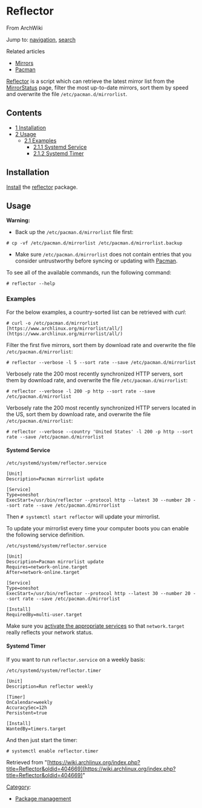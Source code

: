 # Reflector

From ArchWiki

Jump to: [navigation](#column-one), [search](#searchInput)

Related articles

*   [Mirrors](/index.php/Mirrors "Mirrors")
*   [Pacman](/index.php/Pacman "Pacman")

[Reflector](http://xyne.archlinux.ca/projects/reflector/) is a script which can retrieve the latest mirror list from the [MirrorStatus](https://www.archlinux.org/mirrors/status/) page, filter the most up-to-date mirrors, sort them by speed and overwrite the file `/etc/pacman.d/mirrorlist`.

## Contents

*   [1 Installation](#Installation)
*   [2 Usage](#Usage)
    *   [2.1 Examples](#Examples)
        *   [2.1.1 Systemd Service](#Systemd_Service)
        *   [2.1.2 Systemd Timer](#Systemd_Timer)

## Installation

[Install](/index.php/Install "Install") the [reflector](https://www.archlinux.org/packages/?name=reflector) package.

## Usage

**Warning:**

*   Back up the `/etc/pacman.d/mirrorlist` file first:

 `# cp -vf /etc/pacman.d/mirrorlist /etc/pacman.d/mirrorlist.backup` 

*   Make sure `/etc/pacman.d/mirrorlist` does not contain entries that you consider untrustworthy before syncing or updating with [Pacman](/index.php/Pacman "Pacman").

To see all of the available commands, run the following command:

```
# reflector --help

```

### Examples

For the below examples, a country-sorted list can be retrieved with _curl_:

```
# curl -o /etc/pacman.d/mirrorlist [https://www.archlinux.org/mirrorlist/all/](https://www.archlinux.org/mirrorlist/all/)

```

Filter the first five mirrors, sort them by download rate and overwrite the file `/etc/pacman.d/mirrorlist`:

```
# reflector --verbose -l 5 --sort rate --save /etc/pacman.d/mirrorlist

```

Verbosely rate the 200 most recently synchronized HTTP servers, sort them by download rate, and overwrite the file `/etc/pacman.d/mirrorlist`:

```
# reflector --verbose -l 200 -p http --sort rate --save /etc/pacman.d/mirrorlist

```

Verbosely rate the 200 most recently synchronized HTTP servers located in the US, sort them by download rate, and overwrite the file `/etc/pacman.d/mirrorlist`:

```
# reflector --verbose --country 'United States' -l 200 -p http --sort rate --save /etc/pacman.d/mirrorlist

```

#### Systemd Service

 `/etc/systemd/system/reflector.service` 

```
[Unit]
Description=Pacman mirrorlist update

[Service]
Type=oneshot
ExecStart=/usr/bin/reflector --protocol http --latest 30 --number 20 --sort rate --save /etc/pacman.d/mirrorlist

```

Then `# systemctl start reflector` will update your mirrorlist.

To update your mirrorlist every time your computer boots you can enable the following service definition.

 `/etc/systemd/system/reflector.service` 

```
[Unit]
Description=Pacman mirrorlist update
Requires=network-online.target
After=network-online.target

[Service]
Type=oneshot
ExecStart=/usr/bin/reflector --protocol http --latest 30 --number 20 --sort rate --save /etc/pacman.d/mirrorlist

[Install]
RequiredBy=multi-user.target

```

Make sure you [activate the appropriate services](http://www.freedesktop.org/wiki/Software/systemd/NetworkTarget/) so that `network.target` really reflects your network status.

#### Systemd Timer

If you want to run `reflector.service` on a weekly basis:

 `/etc/systemd/system/reflector.timer` 

```
[Unit]
Description=Run reflector weekly

[Timer]
OnCalendar=weekly
AccuracySec=12h
Persistent=true

[Install]
WantedBy=timers.target

```

And then just start the timer:

```
# systemctl enable reflector.timer

```

Retrieved from "[https://wiki.archlinux.org/index.php?title=Reflector&oldid=404669](https://wiki.archlinux.org/index.php?title=Reflector&oldid=404669)"

[Category](/index.php/Special:Categories "Special:Categories"):

*   [Package management](/index.php/Category:Package_management "Category:Package management")